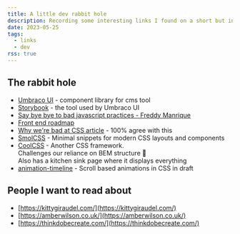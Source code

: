 ```yaml
---
title: A little dev rabbit hole
description: Recording some interesting links I found on a short but inspired link spree.
date: 2023-05-25
tags:
  - links
  - dev
rss: true
---
```


## The rabbit hole

*   [Umbraco UI](https://uui.umbraco.com/) - component library for cms tool
*   [Storybook](https://storybook.js.org/) - the tool used by Umbraco UI
*   [Say bye bye to bad javascript practices - Freddy Manrique](https://blog.gogrow.dev/say-bye-bye-to-bad-javascript-practices-5971688ba80a)
*   [Front end roadmap](https://roadmap.sh/frontend)
*   [Why we're bad at CSS article](https://www.mikeaparicio.com/posts/2023-05-22-why-were-bad-at-css/) - 100% agree with this
*   [SmolCSS](https://smolcss.dev) - Minimal snippets for modern CSS layouts and components
*   [CoolCSS](https://coolcss.dev/) - Another CSS framework.  
    Challenges our reliance on BEM structure 👀  
    Also has a kitchen sink page where it displays everything
*   [animation-timeline](https://drafts.csswg.org/css-animations-2/#animation-timeline) - Scroll based animations in CSS in draft

## People I want to read about

*   [https://kittygiraudel.com/](https://kittygiraudel.com/)
*   [https://amberwilson.co.uk/](https://amberwilson.co.uk/)
*   [https://thinkdobecreate.com/](https://thinkdobecreate.com/)